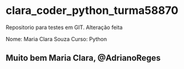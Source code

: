 # clara_coder_python_turma58870
Repositorio para testes em GIT.
Alteração feita

Nome: Maria Clara Souza
Curso: Python

## Muito bem Maria Clara, @AdrianoReges
